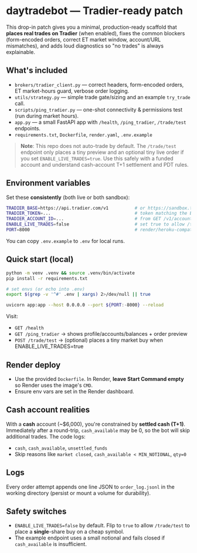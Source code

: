 
# daytradebot — Tradier-ready patch

This drop-in patch gives you a minimal, production-ready scaffold that **places real trades on Tradier** (when enabled), fixes the common blockers (form-encoded orders, correct ET market window, account/URL mismatches), and adds loud diagnostics so "no trades" is always explainable.

## What's included
- `brokers/tradier_client.py` — correct headers, form-encoded orders, ET market-hours guard, verbose order logging.
- `utils/strategy.py` — simple trade gate/sizing and an example `try_trade` call.
- `scripts/ping_tradier.py` — one-shot connectivity & permissions test (run during market hours).
- `app.py` — a small FastAPI app with `/health`, `/ping_tradier`, `/trade/test` endpoints.
- `requirements.txt`, `Dockerfile`, `render.yaml`, `.env.example`

> **Note**: This repo does not auto-trade by default. The `/trade/test` endpoint only places a tiny preview and an optional tiny live order if you set `ENABLE_LIVE_TRADES=true`. Use this safely with a funded account and understand cash-account T+1 settlement and PDT rules.

## Environment variables

Set these **consistently** (both live or both sandbox):

```bash
TRADIER_BASE=https://api.tradier.com/v1          # or https://sandbox.tradier.com/v1
TRADIER_TOKEN=...                                # token matching the BASE (live vs sandbox)
TRADIER_ACCOUNT_ID=...                           # from GET /v1/accounts
ENABLE_LIVE_TRADES=false                         # set true to allow /trade/test to send a tiny live order
PORT=8000                                        # render/heroku-compatible
```

You can copy `.env.example` to `.env` for local runs.

## Quick start (local)

```bash
python -m venv .venv && source .venv/bin/activate
pip install -r requirements.txt

# set envs (or echo into .env)
export $(grep -v '^#' .env | xargs) 2>/dev/null || true

uvicorn app:app --host 0.0.0.0 --port ${PORT:-8000} --reload
```

Visit:
- `GET /health`
- `GET /ping_tradier`  → shows profile/accounts/balances + order preview
- `POST /trade/test`   → (optional) places a tiny market buy when ENABLE_LIVE_TRADES=true

## Render deploy

- Use the provided `Dockerfile`. In Render, **leave Start Command empty** so Render uses the image's `CMD`.
- Ensure env vars are set in the Render dashboard.


## Cash account realities

With a **cash** account (~$6,000), you're constrained by **settled cash (T+1)**. Immediately after a round-trip, `cash_available` may be 0, so the bot will skip additional trades. The code logs:
- `cash`, `cash_available`, `unsettled_funds`
- Skip reasons like `market closed`, `cash_available < MIN_NOTIONAL`, `qty=0`

## Logs

Every order attempt appends one line JSON to `order_log.jsonl` in the working directory (persist or mount a volume for durability).

## Safety switches

- `ENABLE_LIVE_TRADES=false` by default. Flip to `true` to allow `/trade/test` to place a **single**-share buy on a cheap symbol.
- The example endpoint uses a small notional and fails closed if `cash_available` is insufficient.

